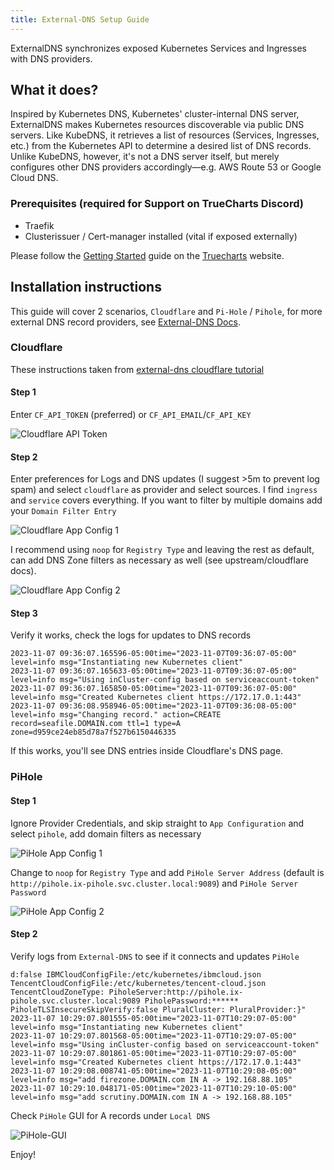 ```yaml
---
title: External-DNS Setup Guide
---
```


ExternalDNS synchronizes exposed Kubernetes Services and Ingresses with DNS providers.

## What it does?

Inspired by Kubernetes DNS, Kubernetes' cluster-internal DNS server, ExternalDNS makes Kubernetes resources discoverable via public DNS servers. Like KubeDNS, it retrieves a list of resources (Services, Ingresses, etc.) from the Kubernetes API to determine a desired list of DNS records. Unlike KubeDNS, however, it's not a DNS server itself, but merely configures other DNS providers accordingly—e.g. AWS Route 53 or Google Cloud DNS.

### Prerequisites (required for Support on TrueCharts Discord)

- Traefik
- Clusterissuer / Cert-manager installed (vital if exposed externally)

Please follow the [Getting Started](/scale/guides/getting-started/) guide on the [Truecharts](https://truecharts.org) website.

## Installation instructions

This guide will cover 2 scenarios, `Cloudflare` and `Pi-Hole` / `Pihole`, for more external DNS record providers, see [External-DNS Docs](https://github.com/kubernetes-sigs/external-dns/tree/master/docs/tutorials).

### Cloudflare

These instructions taken from [external-dns cloudflare tutorial](https://github.com/kubernetes-sigs/external-dns/blob/master/docs/tutorials/cloudflare.md)

#### Step 1

Enter `CF_API_TOKEN` (preferred) or `CF_API_EMAIL`/`CF_API_KEY`

![Cloudflare API Token](./img/Cloudflare-API-token.png)

#### Step 2

Enter preferences for Logs and DNS updates (I suggest >5m to prevent log spam) and select `cloudflare` as provider and select sources. I find `ingress` and `service` covers everything. If you want to filter by multiple domains add your `Domain Filter Entry`

![Cloudflare App Config 1](./img/Cloudflare-App-Config-1.png)

I recommend using `noop` for `Registry Type` and leaving the rest as default, can add DNS Zone filters as necessary as well (see upstream/cloudflare docs).

![Cloudflare App Config 2](./img/Cloudflare-App-Config-2.png)

#### Step 3

Verify it works, check the logs for updates to DNS records

```shell
2023-11-07 09:36:07.165596-05:00time="2023-11-07T09:36:07-05:00" level=info msg="Instantiating new Kubernetes client"
2023-11-07 09:36:07.165633-05:00time="2023-11-07T09:36:07-05:00" level=info msg="Using inCluster-config based on serviceaccount-token"
2023-11-07 09:36:07.165850-05:00time="2023-11-07T09:36:07-05:00" level=info msg="Created Kubernetes client https://172.17.0.1:443"
2023-11-07 09:36:08.958946-05:00time="2023-11-07T09:36:08-05:00" level=info msg="Changing record." action=CREATE record=seafile.DOMAIN.com ttl=1 type=A zone=d959ce24eb85d78a7f527b6150446335
```

If this works, you'll see DNS entries inside Cloudflare's DNS page.

### PiHole

#### Step 1

Ignore Provider Credentials, and skip straight to `App Configuration` and select `pihole`, add domain filters as necessary

![PiHole App Config 1](./img/PiHole-Config-1.png)

Change to `noop` for `Registry Type` and add `PiHole Server Address` (default is `http://pihole.ix-pihole.svc.cluster.local:9089`) and `PiHole Server Password`

![PiHole App Config 2](./img/PiHole-Config-2.png)

#### Step 2

Verify logs from `External-DNS` to see if it connects and updates `PiHole`

```shell
d:false IBMCloudConfigFile:/etc/kubernetes/ibmcloud.json TencentCloudConfigFile:/etc/kubernetes/tencent-cloud.json TencentCloudZoneType: PiholeServer:http://pihole.ix-pihole.svc.cluster.local:9089 PiholePassword:****** PiholeTLSInsecureSkipVerify:false PluralCluster: PluralProvider:}"
2023-11-07 10:29:07.801555-05:00time="2023-11-07T10:29:07-05:00" level=info msg="Instantiating new Kubernetes client"
2023-11-07 10:29:07.801568-05:00time="2023-11-07T10:29:07-05:00" level=info msg="Using inCluster-config based on serviceaccount-token"
2023-11-07 10:29:07.801861-05:00time="2023-11-07T10:29:07-05:00" level=info msg="Created Kubernetes client https://172.17.0.1:443"
2023-11-07 10:29:08.008741-05:00time="2023-11-07T10:29:08-05:00" level=info msg="add firezone.DOMAIN.com IN A -> 192.168.88.105"
2023-11-07 10:29:10.048171-05:00time="2023-11-07T10:29:10-05:00" level=info msg="add scrutiny.DOMAIN.com IN A -> 192.168.88.105"
```

Check `PiHole` GUI for A records under `Local DNS`

![PiHole-GUI](./img/PiHole-GUI.png)

Enjoy!
